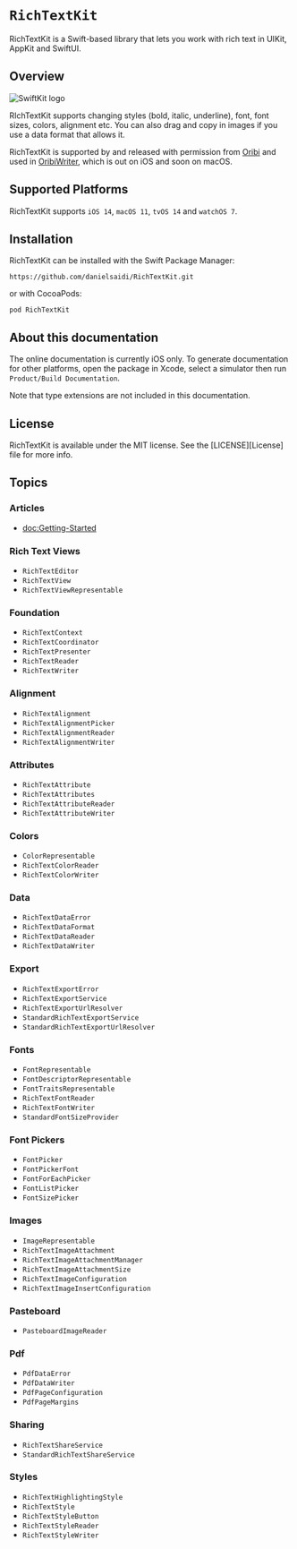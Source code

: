 # ``RichTextKit``

RichTextKit is a Swift-based library that lets you work with rich text in UIKit, AppKit and SwiftUI.


## Overview

![SwiftKit logo](Logo.png)

RIchTextKit supports changing styles (bold, italic, underline), font, font sizes, colors, alignment etc. You can also drag and copy in images if you use a data format that allows it. 

RichTextKit is supported by and released with permission from [Oribi](https://oribi.se/en/) and used in [OribiWriter](https://oribi.se/en/apps/oribi-writer/), which is out on iOS and soon on macOS.



## Supported Platforms

RichTextKit supports `iOS 14`, `macOS 11`, `tvOS 14` and `watchOS 7`.



## Installation

RichTextKit can be installed with the Swift Package Manager:

```
https://github.com/danielsaidi/RichTextKit.git
```

or with CocoaPods:

```
pod RichTextKit
```



## About this documentation

The online documentation is currently iOS only. To generate documentation for other platforms, open the package in Xcode, select a simulator then run `Product/Build Documentation`.

Note that type extensions are not included in this documentation.



## License

RichTextKit is available under the MIT license. See the [LICENSE][License] file for more info.



## Topics


### Articles

- <doc:Getting-Started>

### Rich Text Views

- ``RichTextEditor``
- ``RichTextView``
- ``RichTextViewRepresentable``

### Foundation

- ``RichTextContext``
- ``RichTextCoordinator``
- ``RichTextPresenter``
- ``RichTextReader``
- ``RichTextWriter``

### Alignment

- ``RichTextAlignment``
- ``RichTextAlignmentPicker``
- ``RichTextAlignmentReader``
- ``RichTextAlignmentWriter``

### Attributes

- ``RichTextAttribute``
- ``RichTextAttributes``
- ``RichTextAttributeReader``
- ``RichTextAttributeWriter``

### Colors

- ``ColorRepresentable``
- ``RichTextColorReader``
- ``RichTextColorWriter``

### Data

- ``RichTextDataError``
- ``RichTextDataFormat``
- ``RichTextDataReader``
- ``RichTextDataWriter``

### Export

- ``RichTextExportError``
- ``RichTextExportService``
- ``RichTextExportUrlResolver``
- ``StandardRichTextExportService``
- ``StandardRichTextExportUrlResolver``

### Fonts

- ``FontRepresentable``
- ``FontDescriptorRepresentable``
- ``FontTraitsRepresentable``
- ``RichTextFontReader``
- ``RichTextFontWriter``
- ``StandardFontSizeProvider``

### Font Pickers

- ``FontPicker``
- ``FontPickerFont``
- ``FontForEachPicker``
- ``FontListPicker``
- ``FontSizePicker``

### Images

- ``ImageRepresentable``
- ``RichTextImageAttachment``
- ``RichTextImageAttachmentManager``
- ``RichTextImageAttachmentSize``
- ``RichTextImageConfiguration``
- ``RichTextImageInsertConfiguration``

### Pasteboard

- ``PasteboardImageReader``

### Pdf

- ``PdfDataError``
- ``PdfDataWriter``
- ``PdfPageConfiguration``
- ``PdfPageMargins``

### Sharing

- ``RichTextShareService``
- ``StandardRichTextShareService``

### Styles

- ``RichTextHighlightingStyle``
- ``RichTextStyle``
- ``RichTextStyleButton``
- ``RichTextStyleReader``
- ``RichTextStyleWriter``
